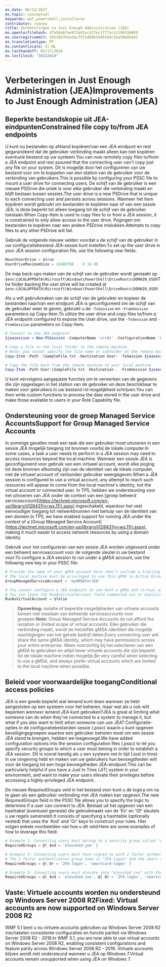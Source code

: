 ```yaml
---
ms.date: 06/12/2017
ms.topic: conceptual
keywords: wmf,powershell,installeren
contributor: ryanpu
title: Verbeteringen in Just Enough Administration (JEA)
ms.openlocfilehash: 47a58a6fae9f3a41ec527ec1f77ac1c196336669
ms.sourcegitcommit: 54534635eedacf531d8d6344019dc16a50b8b441
ms.translationtype: MT
ms.contentlocale: nl-NL
ms.lasthandoff: 05/17/2018
ms.locfileid: "34222414"
---
```

# <a name="improvements-to-just-enough-administration-jea"></a><span data-ttu-id="47447-103">Verbeteringen in Just Enough Administration (JEA)</span><span class="sxs-lookup"><span data-stu-id="47447-103">Improvements to Just Enough Administration (JEA)</span></span>

## <a name="constrained-file-copy-tofrom-jea-endpoints"></a><span data-ttu-id="47447-104">Beperkte bestandskopie uit JEA-eindpunten</span><span class="sxs-lookup"><span data-stu-id="47447-104">Constrained file copy to/from JEA endpoints</span></span>

<span data-ttu-id="47447-105">U kunt nu bestanden op afstand kopiëren/van een JEA eindpunt en rest gegarandeerd dat de gebruiker verbinding maakt alleen kan niet kopiëren *eventuele* bestand op uw systeem.</span><span class="sxs-lookup"><span data-stu-id="47447-105">You can now remotely copy files to/from a JEA endpoint and rest assured that the connecting user can't copy just *any* file on your system.</span></span>
<span data-ttu-id="47447-106">Dit is mogelijk door het configureren van uw bestand voor om te koppelen van een station van de gebruiker voor de verbinding van gebruikers.</span><span class="sxs-lookup"><span data-stu-id="47447-106">This is possible by configuring your PSSC file to mount a user drive for connecting users.</span></span>
<span data-ttu-id="47447-107">De schijf van de gebruiker is een nieuwe PSDrive die uniek is voor elke gebruiker die verbinding maakt en blijft bestaan tussen sessies.</span><span class="sxs-lookup"><span data-stu-id="47447-107">The user drive is a new PSDrive that is unique to each connecting user and persists across sessions.</span></span>
<span data-ttu-id="47447-108">Wanneer het Item kopiëren wordt gebruikt om bestanden te kopiëren naar of van een sessie JEA, is deze beperkt tot alleen toegang tot de schijf van de gebruiker toestaan.</span><span class="sxs-lookup"><span data-stu-id="47447-108">When Copy-Item is used to copy files to or from a JEA session, it is constrained to only allow access to the user drive.</span></span>
<span data-ttu-id="47447-109">Pogingen om bestanden te kopiëren naar een andere PSDrive mislukken.</span><span class="sxs-lookup"><span data-stu-id="47447-109">Attempts to copy files to any other PSDrive will fail.</span></span>

<span data-ttu-id="47447-110">Gebruik de volgende nieuwe velden voordat u de schijf van de gebruiker in uw configuratiebestand JEA-sessie kunt instellen:</span><span class="sxs-lookup"><span data-stu-id="47447-110">To set up the user drive in your JEA session configuration file, use the following new fields:</span></span>

```powershell
MountUserDrive = $true
UserDriveMaximumSize = 10485760    # 10 MB
```

<span data-ttu-id="47447-111">De map back-ups maken van de schijf van de gebruiker wordt gemaakt op `$env:LOCALAPPDATA\Microsoft\Windows\PowerShell\DriveRoots\DOMAIN_USER`</span><span class="sxs-lookup"><span data-stu-id="47447-111">The folder backing the user drive will be created at `$env:LOCALAPPDATA\Microsoft\Windows\PowerShell\DriveRoots\DOMAIN_USER`</span></span>

<span data-ttu-id="47447-112">Als u wilt gebruikmaken van de schijf van de gebruiker en kopieer de bestanden naar/van een eindpunt JEA is geconfigureerd om de schijf van de gebruiker weer te geven, gebruikt u de `-ToSession` en `-FromSession` parameters op Copy-Item.</span><span class="sxs-lookup"><span data-stu-id="47447-112">To utilize the user drive and copy files to/from a JEA endpoint configured to expose the User drive, use the `-ToSession` and `-FromSession` parameters on Copy-Item.</span></span>

```powershell
# Connect to the JEA endpoint
$jeasession = New-PSSession -ComputerName 'srv01' -ConfigurationName 'UserDemo'

# Copy a file in the local folder to the remote machine.
# Note: you cannot specify the file name or subfolder on the remote machine. You must exactly type "User:"
Copy-Item -Path .\SampleFile.txt -Destination User: -ToSession $jeasession

# Copy the file back from the remote machine to your local machine
Copy-Item -Path User:\SampleFile.txt -Destination . -FromSession $jeasession
```

<span data-ttu-id="47447-113">U kunt vervolgens aangepaste functies om te verwerken van de gegevens die zijn opgeslagen in het station van de gebruiker en deze beschikbaar te maken voor gebruikers in uw bestand rol mogelijkheid schrijven.</span><span class="sxs-lookup"><span data-stu-id="47447-113">You can then write custom functions to process the data stored in the user drive and make those available to users in your Role Capability file.</span></span>

## <a name="support-for-group-managed-service-accounts"></a><span data-ttu-id="47447-114">Ondersteuning voor de groep Managed Service Accounts</span><span class="sxs-lookup"><span data-stu-id="47447-114">Support for Group Managed Service Accounts</span></span>

<span data-ttu-id="47447-115">In sommige gevallen moet een taak die een gebruiker moet uitvoeren in een sessie JEA mogelijk toegang tot bronnen voorbij de lokale computer.</span><span class="sxs-lookup"><span data-stu-id="47447-115">In some cases, a task a user needs to perform in a JEA session may need to access resources beyond the local machine.</span></span>
<span data-ttu-id="47447-116">Wanneer een sessie JEA is geconfigureerd voor gebruik van een virtueel account, wordt elke poging tot deze bronnen afkomstig zijn van de identiteit van de lokale computer, niet de virtueel account of verbonden gebruiker weergegeven.</span><span class="sxs-lookup"><span data-stu-id="47447-116">When a JEA session is configured to use a virtual account, any attempt to reach such resources will appear to come from the local machine's identity, not the virtual account or connected user.</span></span>
<span data-ttu-id="47447-117">In TP5, hebben we ondersteuning voor het uitvoeren van JEA onder de context van een [groep beheerd serviceaccount](https://technet.microsoft.com/en-us/library/jj128431(v=ws.11\).aspx) ingeschakeld, waardoor het veel eenvoudiger toegang tot netwerkbronnen met behulp van de identiteit van een domein.</span><span class="sxs-lookup"><span data-stu-id="47447-117">In TP5, we have enabled support for running JEA under the context of a [Group Managed Service Account](https://technet.microsoft.com/en-us/library/jj128431(v=ws.11\).aspx), making it much easier to access network resources by using a domain identity.</span></span>

<span data-ttu-id="47447-118">Gebruik voor het configureren van een sessie JEA worden uitgevoerd onder een beheerd serviceaccount voor de volgende sleutel in uw bestand voor:</span><span class="sxs-lookup"><span data-stu-id="47447-118">To configure a JEA session to run under a gMSA account, use the following new key in your PSSC file:</span></span>

```powershell
# Provide the name of your gMSA account here (don't include a trailing $)
# The local machine must be privileged to use this gMSA in Active Directory
GroupManagedServiceAccount = 'myGMSAforJEA'

# You cannot configure a JEA endpoint to use both a gMSA and virtual account
# You can leave the RunAsVirtualAccount field commented out or explicitly set it to false
RunAsVirtualAccount = $false
```

> <span data-ttu-id="47447-119">**Opmerking:** isolatie of beperkte mogelijkheden van virtuele accounts komen niet toestaan van beheerde serviceaccounts voor groepen.</span><span class="sxs-lookup"><span data-stu-id="47447-119">**Note:** Group Managed Service Accounts do not afford the isolation or limited scope of virtual accounts.</span></span>
> <span data-ttu-id="47447-120">Elke gebruiker die verbinding maakt, wordt de hetzelfde gMSA-identiteit die mogelijk machtigingen van het gehele bedrijf delen.</span><span class="sxs-lookup"><span data-stu-id="47447-120">Every connecting user will share the same gMSA identity, which may have permissions across your entire enterprise.</span></span>
> <span data-ttu-id="47447-121">Wees voorzichtig bij het selecteren van een gMSA te gebruiken en altijd liever virtuele accounts die zijn beperkt tot de lokale machine indien mogelijk.</span><span class="sxs-lookup"><span data-stu-id="47447-121">Be very careful when selecting to use a gMSA, and always prefer virtual accounts which are limited to the local machine when possible.</span></span>

## <a name="conditional-access-policies"></a><span data-ttu-id="47447-122">Beleid voor voorwaardelijke toegang</span><span class="sxs-lookup"><span data-stu-id="47447-122">Conditional access policies</span></span>

<span data-ttu-id="47447-123">JEA is een goede beperkt wat iemand kunt doen wanneer ze hebt aangesloten op een systeem voor het beheren, maar wat als u ook wilt beperken *wanneer* iemand JEA kunt gebruiken?</span><span class="sxs-lookup"><span data-stu-id="47447-123">JEA is great at limiting what someone can do when they've connected to a system to manage it, but what if you also want to limit *when* someone can use JEA?</span></span>
<span data-ttu-id="47447-124">Configuratie-opties in de configuratiebestanden sessie (.pssc) waarin u kunt opgeven beveiligingsgroepen waartoe een gebruiker behoren moet om een sessie JEA stand te brengen, hebben we toegevoegd.</span><span class="sxs-lookup"><span data-stu-id="47447-124">We have added configuration options into the session configuration files (.pssc) to let you specify security groups to which a user must belong in order to establish a JEA session.</span></span>
<span data-ttu-id="47447-125">Dit is vooral handig als u een systeem net In tijd (Just in time) in uw omgeving hebt en maken van uw gebruikers hun bevoegdheden wilt voor de toegang tot een hoge bevoegdheden JEA-eindpunt.</span><span class="sxs-lookup"><span data-stu-id="47447-125">This can be particularly helpful if you have a Just In Time (JIT) system in your environment, and want to make your users elevate their privileges before accessing a highly-privileged JEA endpoint.</span></span>

<span data-ttu-id="47447-126">De nieuwe *RequiredGroups* veld in het bestand voor kunt u de logica om na te gaan als een gebruiker verbinding met JEA maken kan opgeven.</span><span class="sxs-lookup"><span data-stu-id="47447-126">The new *RequiredGroups* field in the PSSC file allows you to specify the logic to determine if a user can connect to JEA.</span></span>
<span data-ttu-id="47447-127">Bestaat uit het opgeven van een hashtabel (eventueel geneste) die gebruikmaakt van de 'En' en 'Of' sleutels u uw regels samenstelt.</span><span class="sxs-lookup"><span data-stu-id="47447-127">It consists of specifying a hashtable (optionally nested) that uses the 'And' and 'Or' keys to construct your rules.</span></span>
<span data-ttu-id="47447-128">Hier volgen enkele voorbeelden van hoe u dit veld:</span><span class="sxs-lookup"><span data-stu-id="47447-128">Here are some examples of how to leverage this field:</span></span>

```powershell
# Example 1: Connecting users must belong to a security group called "elevated-jea"
RequiredGroups = @{ And = 'elevated-jea' }

# Example 2: Connecting users must have signed on with 2 factor authentication or a smart card
# The 2 factor authentication group name is "2FA-logon" and the smart card group name is "smartcard-logon"
RequiredGroups = @{ Or = '2FA-logon', 'smartcard-logon' }

# Example 3: Connecting users must elevate into "elevated-jea" with their JIT system and have logged on with 2FA or a smart card
RequiredGroups = @{ And = 'elevated-jea', @{ Or = '2FA-logon', 'smartcard-logon' }}
```

## <a name="fixed-virtual-accounts-are-now-supported-on-windows-server-2008-r2"></a><span data-ttu-id="47447-129">Vaste: Virtuele accounts worden nu ondersteund op Windows Server 2008 R2</span><span class="sxs-lookup"><span data-stu-id="47447-129">Fixed: Virtual accounts are now supported on Windows Server 2008 R2</span></span>
<span data-ttu-id="47447-130">WMF 5.1 bent u nu virtuele accounts gebruiken op Windows Server 2008 R2 inschakelen consistente configuraties en functie pariteit via Windows Server 2008 R2 - 2016.</span><span class="sxs-lookup"><span data-stu-id="47447-130">In WMF 5.1, you are now able to use virtual accounts on Windows Server 2008 R2, enabling consistent configurations and feature parity across Windows Server 2008 R2 - 2016.</span></span>
<span data-ttu-id="47447-131">Virtuele accounts blijven wordt niet ondersteund wanneer u JEA op Windows 7.</span><span class="sxs-lookup"><span data-stu-id="47447-131">Virtual accounts remain unsupported when using JEA on Windows 7.</span></span>
